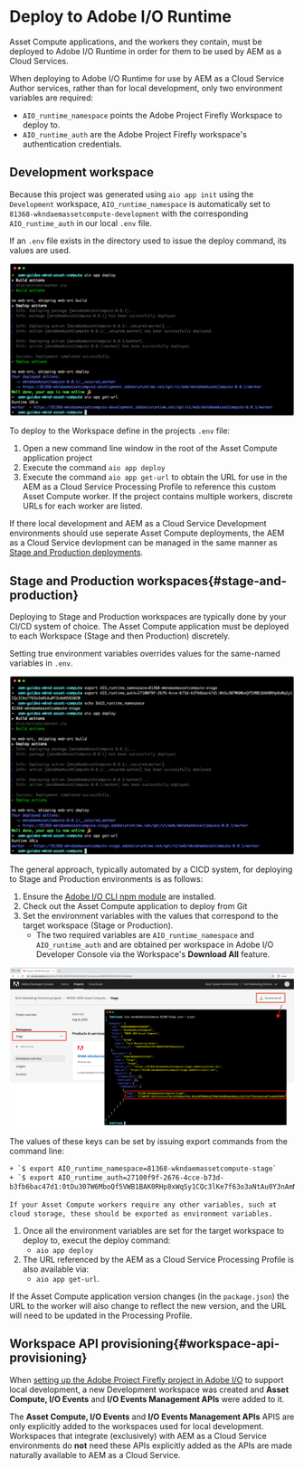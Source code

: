 # Deploy to Adobe I/O Runtime

Asset Compute applications, and the workers they contain, must be deployed to Adobe I/O Runtime in order for them to be used by AEM as a Cloud Services. 

When deploying to Adobe I/O Runtime for use by AEM as a Cloud Service Author services, rather than for local development, only two environment variables are required:

+ `AIO_runtime_namespace` points the Adobe Project Firefly Workspace to deploy to.
+ `AIO_runtime_auth` are the Adobe Project Firefly workspace's authentication credentials.

## Development workspace

Because this project was generated using `aio app init` using the `Development` workspace, `AIO_runtime_namespace` is automatically set to `81368-wkndaemassetcompute-development` with the corresponding `AIO_runtime_auth` in our local `.env` file. 

If an `.env` file exists in the directory used to issue the deploy command, its values are used.

![aio app deploy using .env variables](./assets/runtime/development__aio.png)

To deploy to the Workspace define in the projects `.env` file:

1. Open a new command line window in the root of the Asset Compute application project
1. Execute the command `aio app deploy`
1. Execute the command `aio app get-url` to obtain the URL for use in the AEM as a Cloud Service Processing Profile to reference this custom Asset Compute worker. If the project contains multiple workers, discrete URLs for each worker are listed.

If there local development and AEM as a Cloud Service Development environments should use seperate Asset Compute deployments, the AEM as a Cloud Service devlopment can be managed in the same manner as [Stage and Production deployments](#stage-and-production).

## Stage and Production workspaces{#stage-and-production}

Deploying to Stage and Production workspaces are typically done by your CI/CD system of choice. The Asset Compute application must be deployed to each Workspace (Stage and then Production) discretely.

Setting true environment variables overrides values for the same-named variables in `.env`.

![aio app deploy using export variables](./assets/runtime/stage__export-and-aio.png)

The general approach, typically automated by a CICD system, for deploying to Stage and Production environments is as follows:

1. Ensure the [Adobe I/O CLI npm module](../set-up/development-environment.md#aio) are installed.
1. Check out the Asset Compute application to deploy from Git
1. Set the environment variables with the values that correspond to the target workspace (Stage or Production). 
    + The two required variables are `AIO_runtime_namespace` and `AIO_runtime_auth` and are obtained per workspace in Adobe I/O Developer Console via the Workspace's __Download All__ feature.

![Adobe Developer Console - AIO Runtime Namespace and Auth](./assets/runtime/stage-auth-namespace.png)

The values of these keys can be set by issuing export commands from the command line:

    + `$ export AIO_runtime_namespace=81368-wkndaemassetcompute-stage`
    + `$ export AIO_runtime_auth=27100f9f-2676-4cce-b73d-b3fb6bac47d1:0tDu307W6MboQf5VWB1BAK0RHp8xWqSy1CQc3lKe7f63o3aNtAu0Y3nAmN56502W`
   
    If your Asset Compute workers require any other variables, such at cloud storage, these should be exported as environment variables.

1. Once all the environment variables are set for the target workspace to deploy to, execut the deploy command:
    + `aio app deploy`
1. The URL referenced by the AEM as a Cloud Service Processing Profile is also available via:
    + `aio app get-url`.

If the Asset Compute application version changes (in the `package.json`) the URL to the worker will also change to reflect the new version, and the URL will need to be updated in the Processing Profile.

## Workspace API provisioning{#workspace-api-provisioning}

When [setting up the Adobe Project Firefly project in Adobe I/O](../set-up/firefly.md) to support local development, a new Development workspace was created and __Asset Compute, I/O Events__ and __I/O Events Management APIs__ were added to it.

The __Asset Compute, I/O Events__ and __I/O Events Management APIs__ APIS are only explicitly added to the workspaces used for local development. Workspaces that integrate (exclusively) with AEM as a Cloud Service environments do __not__ need these APIs explicitly added as the APIs are made naturally available to AEM as a Cloud Service.

